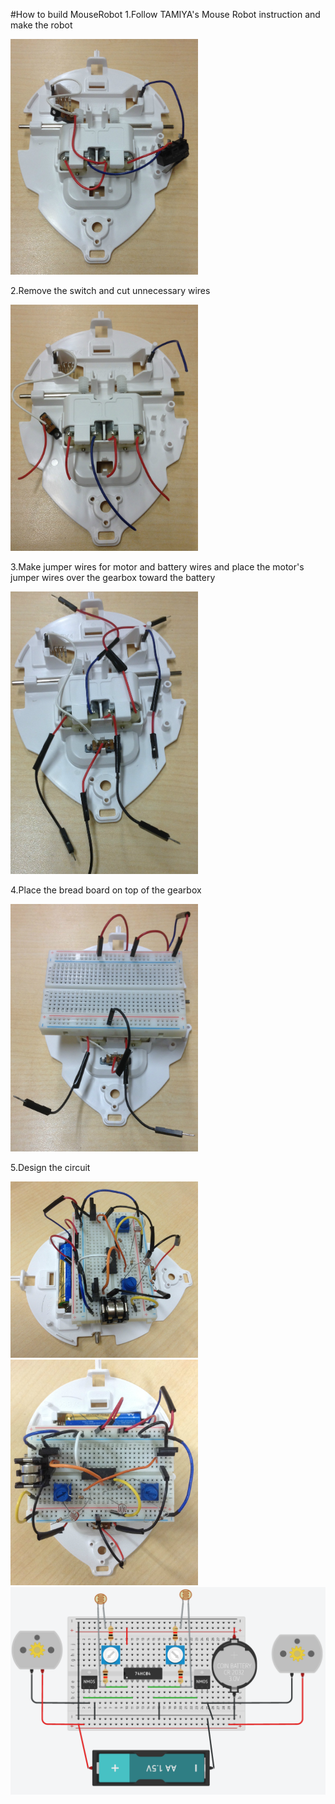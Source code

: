 #How to build MouseRobot
1.Follow TAMIYA's Mouse Robot instruction and make the robot
 
<img src="/build_instruction/IMG_0916.JPG" width="300">

2.Remove the switch and cut unnecessary wires

<img src="/build_instruction/IMG_0917.JPG" width="300">

3.Make jumper wires for motor and battery wires and place the motor's jumper wires over the gearbox toward the battery

<img src="/build_instruction/IMG_0920.JPG" width="300">

4.Place the bread board on top of the gearbox

<img src="/build_instruction/IMG_0921.JPG" width="300">

5.Design the circuit

<img src="/build_instruction/IMG_0922.JPG" width="300">
<img src="/build_instruction/IMG_0923.JPG" width="300">
<img src="/build_instruction/NOT_pull_down.png">
